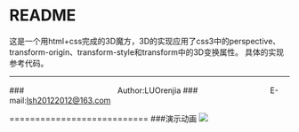README
===========================
这是一个用html+css完成的3D魔方，3D的实现应用了css3中的perspective、transform-origin、transform-style和transform中的3D变换属性。
具体的实现参考代码。
****
###　　　　　　　　　　　　Author:LUOrenjia
###　　　　　　　　　 E-mail:lsh20122012@163.com

===========================
###演示动画
![](https://github.com/guodongxiaren/ImageCache/raw/master/Logo/foryou.gif)